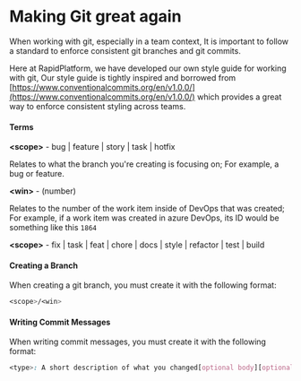 # Making Git great again

When working with git, especially in a team context, It is important to follow a standard to enforce consistent git branches and git commits.

Here at RapidPlatform, we have developed our own style guide for working with git, Our style guide is tightly inspired and borrowed from [https://www.conventionalcommits.org/en/v1.0.0/](https://www.conventionalcommits.org/en/v1.0.0/) which provides a great way to enforce consistent styling across teams.

#### Terms

**&lt;scope&gt;** - bug | feature | story | task | hotfix

Relates to what the branch you're creating is focusing on; For example, a bug or feature.

**&lt;win&gt;** - (number)

Relates to the number of the work item inside of DevOps that was created; For example, if a work item was created in azure DevOps, its ID would be something like this `1864`

**&lt;scope&gt;** - fix | task | feat | chore | docs | style | refactor | test | build

#### Creating a Branch

When creating a git branch, you must create it with the following format:

```CSS
<scope>/<win>
```

#### Writing Commit Messages

When writing commit messages, you must create it with the following format:

```CSS
<type>: A short description of what you changed[optional body][optional footer(s)]
```